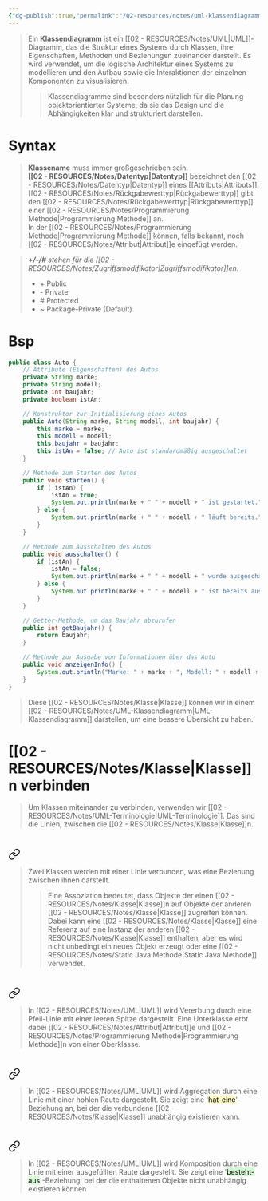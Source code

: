 ```yaml
---
{"dg-publish":true,"permalink":"/02-resources/notes/uml-klassendiagramm/","tags":["UML/Klassendiagramm","GFN/prüfungsrelevant/AP1/vorbereitung"],"noteIcon":"","updated":"2025-07-12T13:31:41.000+02:00"}
---
```


>Ein **Klassendiagramm** ist ein [[02 - RESOURCES/Notes/UML\|UML]]-Diagramm, das die Struktur eines Systems durch Klassen, ihre Eigenschaften, Methoden und Beziehungen zueinander darstellt. 
>Es wird verwendet, um die logische Architektur eines Systems zu modellieren und den Aufbau sowie die Interaktionen der einzelnen Komponenten zu visualisieren.
>>Klassendiagramme sind besonders nützlich für die Planung objektorientierter Systeme, da sie das Design und die Abhängigkeiten klar und strukturiert darstellen.

# Syntax
<style> .container {font-family: sans-serif; text-align: center;} .button-wrapper button {z-index: 1;height: 40px; width: 100px; margin: 10px;padding: 5px;} .excalidraw .App-menu_top .buttonList { display: flex;} .excalidraw-wrapper { height: 800px; margin: 50px; position: relative;} :root[dir="ltr"] .excalidraw .layer-ui__wrapper .zen-mode-transition.App-menu_bottom--transition-left {transform: none;} </style><script src="https://cdn.jsdelivr.net/npm/react@17/umd/react.production.min.js"></script><script src="https://cdn.jsdelivr.net/npm/react-dom@17/umd/react-dom.production.min.js"></script><script type="text/javascript" src="https://cdn.jsdelivr.net/npm/@excalidraw/excalidraw@0/dist/excalidraw.production.min.js"></script><div id="UML-Klassendiagramm_2024-11-06_1035.58.excalidraw.md1"></div><script>(function(){const InitialData={"type":"excalidraw","version":2,"source":"https://github.com/zsviczian/obsidian-excalidraw-plugin/releases/tag/2.6.4","elements":[{"type":"rectangle","version":301,"versionNonce":1083222905,"index":"a0","isDeleted":false,"id":"B4AzMn_7u0_Nria3H9u0P","fillStyle":"hachure","strokeWidth":1,"strokeStyle":"solid","roughness":1,"opacity":100,"angle":0,"x":-135.668368239142,"y":-74.70797729492188,"strokeColor":"#000000","backgroundColor":"transparent","width":270.12152099609375,"height":149.41595458984375,"seed":1512696857,"groupIds":["eIoEmz1h2v56MEyvySUer"],"frameId":null,"roundness":{"type":1},"boundElements":[],"updated":1730886342252,"link":null,"locked":false},{"type":"line","version":239,"versionNonce":1320985751,"index":"a1","isDeleted":false,"id":"Vi3sB8ZiOHUQKRjXLYu5d","fillStyle":"hachure","strokeWidth":1,"strokeStyle":"solid","roughness":1,"opacity":100,"angle":0,"x":-133.24301423523576,"y":-36.1513671875,"strokeColor":"#000000","backgroundColor":"transparent","width":269.38385009765625,"height":1.72381591796875,"seed":1713832185,"groupIds":["eIoEmz1h2v56MEyvySUer"],"frameId":null,"roundness":{"type":2},"boundElements":[],"updated":1730886342253,"link":null,"locked":false,"startBinding":null,"endBinding":null,"lastCommittedPoint":null,"startArrowhead":null,"endArrowhead":null,"points":[[0,0],[269.38385009765625,-1.72381591796875]]},{"id":"83Lvx1Wt","type":"text","x":-47.375,"y":-70.6875,"width":107.0399169921875,"height":25,"angle":0,"strokeColor":"#1e1e1e","backgroundColor":"transparent","fillStyle":"solid","strokeWidth":2,"strokeStyle":"solid","roughness":1,"opacity":100,"groupIds":[],"frameId":null,"index":"a2","roundness":null,"seed":1438960983,"version":46,"versionNonce":1826536727,"isDeleted":false,"boundElements":null,"updated":1730885813792,"link":null,"locked":false,"text":"Klassename","rawText":"Klassename","fontSize":20,"fontFamily":5,"textAlign":"left","verticalAlign":"top","containerId":null,"originalText":"Klassename","autoResize":true,"lineHeight":1.25},{"id":"4Q981pWa","type":"text","x":-135.9268715798855,"y":-8.34375,"width":304.28113281250006,"height":31.999999999999993,"angle":0,"strokeColor":"#1e1e1e","backgroundColor":"transparent","fillStyle":"solid","strokeWidth":2,"strokeStyle":"solid","roughness":1,"opacity":100,"groupIds":[],"frameId":null,"index":"a3","roundness":null,"seed":1805890199,"version":163,"versionNonce":1070205271,"isDeleted":false,"boundElements":null,"updated":1730885878211,"link":null,"locked":false,"text":"--------------------------","rawText":"--------------------------","fontSize":25.599999999999994,"fontFamily":5,"textAlign":"left","verticalAlign":"top","containerId":null,"originalText":"--------------------------","autoResize":false,"lineHeight":1.25},{"id":"1bgWJaFu","type":"text","x":-122.08631387940446,"y":-24.925624236058024,"width":129.2656707763672,"height":11.023159723171876,"angle":0,"strokeColor":"#1e1e1e","backgroundColor":"transparent","fillStyle":"solid","strokeWidth":2,"strokeStyle":"solid","roughness":1,"opacity":100,"groupIds":[],"frameId":null,"index":"a4","roundness":null,"seed":376814585,"version":477,"versionNonce":103749113,"isDeleted":false,"boundElements":null,"updated":1730886577521,"link":"[[02 - RESOURCES/Notes/Zugriffsmodifikator\|Zugriffsmodifikator]]","locked":false,"text":"+/-/# attributname: datentyp","rawText":"+/-/# attributname: datentyp","fontSize":8.8185277785375,"fontFamily":5,"textAlign":"left","verticalAlign":"top","containerId":null,"originalText":"+/-/# attributname: datentyp","autoResize":true,"lineHeight":1.25},{"id":"IcP24QRe","type":"text","x":-125.86223616855486,"y":17.51080228731226,"width":149.26962280273438,"height":11.023159723171876,"angle":0,"strokeColor":"#1e1e1e","backgroundColor":"transparent","fillStyle":"solid","strokeWidth":2,"strokeStyle":"solid","roughness":1,"opacity":100,"groupIds":[],"frameId":null,"index":"a6","roundness":null,"seed":363849271,"version":593,"versionNonce":1287725847,"isDeleted":false,"boundElements":[],"updated":1730886581670,"link":"[[02 - RESOURCES/Notes/Zugriffsmodifikator\|Zugriffsmodifikator]]","locked":false,"text":"+/-/# methodename(): rückgabetyp","rawText":"+/-/# methodename(): rückgabetyp","fontSize":8.8185277785375,"fontFamily":5,"textAlign":"left","verticalAlign":"top","containerId":null,"originalText":"+/-/# methodename(): rückgabetyp","autoResize":true,"lineHeight":1.25}],"appState":{"theme":"dark","viewBackgroundColor":"#ffffff","currentItemStrokeColor":"#1e1e1e","currentItemBackgroundColor":"transparent","currentItemFillStyle":"solid","currentItemStrokeWidth":2,"currentItemStrokeStyle":"solid","currentItemRoughness":1,"currentItemOpacity":100,"currentItemFontFamily":5,"currentItemFontSize":20,"currentItemTextAlign":"left","currentItemStartArrowhead":null,"currentItemEndArrowhead":"arrow","currentItemArrowType":"round","scrollX":222.305079325485,"scrollY":170.9398566994928,"zoom":{"value":1.998456},"currentItemRoundness":"round","gridSize":20,"gridStep":5,"gridModeEnabled":false,"gridColor":{"Bold":"rgba(217, 217, 217, 0.5)","Regular":"rgba(230, 230, 230, 0.5)"},"currentStrokeOptions":null,"frameRendering":{"enabled":true,"clip":true,"name":true,"outline":true},"objectsSnapModeEnabled":false,"activeTool":{"type":"selection","customType":null,"locked":false,"lastActiveTool":null}},"files":{}};InitialData.scrollToContent=true;App=()=>{const e=React.useRef(null),t=React.useRef(null),[n,i]=React.useState({width:void 0,height:void 0});return React.useEffect(()=>{i({width:t.current.getBoundingClientRect().width,height:t.current.getBoundingClientRect().height});const e=()=>{i({width:t.current.getBoundingClientRect().width,height:t.current.getBoundingClientRect().height})};return window.addEventListener("resize",e),()=>window.removeEventListener("resize",e)},[t]),React.createElement(React.Fragment,null,React.createElement("div",{className:"excalidraw-wrapper",ref:t},React.createElement(ExcalidrawLib.Excalidraw,{ref:e,width:n.width,height:n.height,initialData:InitialData,viewModeEnabled:!0,zenModeEnabled:!0,gridModeEnabled:!1})))},excalidrawWrapper=document.getElementById("UML-Klassendiagramm_2024-11-06_1035.58.excalidraw.md1");ReactDOM.render(React.createElement(App),excalidrawWrapper);})();</script>
>**Klassename** muss immer großgeschrieben sein.  
>**[[02 - RESOURCES/Notes/Datentyp\|Datentyp]]** bezeichnet den [[02 - RESOURCES/Notes/Datentyp\|Datentyp]] eines [[Attributs\|Attributs]].  
>[[02 - RESOURCES/Notes/Rückgabewerttyp\|Rückgabewerttyp]] gibt den [[02 - RESOURCES/Notes/Rückgabewerttyp\|Rückgabewerttyp]] einer [[02 - RESOURCES/Notes/Programmierung Methode\|Programmierung Methode]] an.  
>In der [[02 - RESOURCES/Notes/Programmierung Methode\|Programmierung Methode]] können, falls bekannt, noch [[02 - RESOURCES/Notes/Attribut\|Attribut]]e eingefügt werden.

>_**+/-/#** stehen für die [[02 - RESOURCES/Notes/Zugriffsmodifikator\|Zugriffsmodifikator]]en:_  
>- \+ Public  
>- \- Private  
>- \# Protected
>- ~ Package-Private (Default)


# Bsp
```java
public class Auto {
    // Attribute (Eigenschaften) des Autos
    private String marke;
    private String modell;
    private int baujahr;
    private boolean istAn;

    // Konstruktor zur Initialisierung eines Autos
    public Auto(String marke, String modell, int baujahr) {
        this.marke = marke;
        this.modell = modell;
        this.baujahr = baujahr;
        this.istAn = false; // Auto ist standardmäßig ausgeschaltet
    }

    // Methode zum Starten des Autos
    public void starten() {
        if (!istAn) {
            istAn = true;
            System.out.println(marke + " " + modell + " ist gestartet.");
        } else {
            System.out.println(marke + " " + modell + " läuft bereits.");
        }
    }

    // Methode zum Ausschalten des Autos
    public void ausschalten() {
        if (istAn) {
            istAn = false;
            System.out.println(marke + " " + modell + " wurde ausgeschaltet.");
        } else {
            System.out.println(marke + " " + modell + " ist bereits aus.");
        }
    }

    // Getter-Methode, um das Baujahr abzurufen
    public int getBaujahr() {
        return baujahr;
    }

    // Methode zur Ausgabe von Informationen über das Auto
    public void anzeigenInfo() {
        System.out.println("Marke: " + marke + ", Modell: " + modell + ", Baujahr: " + baujahr);
    }
}
```
>Diese [[02 - RESOURCES/Notes/Klasse\|Klasse]] können wir in einem [[02 - RESOURCES/Notes/UML-Klassendiagramm\|UML-Klassendiagramm]] darstellen, um eine bessere Übersicht zu haben.

<div id="UML-Klassendiagramm_2024-11-06_1116.16.excalidraw.md2"></div><script>(function(){const InitialData={"type":"excalidraw","version":2,"source":"https://github.com/zsviczian/obsidian-excalidraw-plugin/releases/tag/2.6.4","elements":[{"type":"rectangle","version":311,"versionNonce":1505280921,"index":"a0","isDeleted":false,"id":"SByzgqtcjvrxWWkV9l0os","fillStyle":"hachure","strokeWidth":1,"strokeStyle":"solid","roughness":1,"opacity":100,"angle":0,"x":-319.1349410625916,"y":-554.7079772949219,"strokeColor":"#000000","backgroundColor":"transparent","width":683.1146378679346,"height":377.8603990342882,"seed":1129927897,"groupIds":["2yB4WqG__Wv9YEoErJ2y3"],"frameId":null,"roundness":{"type":1},"boundElements":[],"updated":1730888220606,"link":null,"locked":false},{"type":"line","version":249,"versionNonce":1306107511,"index":"a1","isDeleted":false,"id":"ySTu6SRb6-58fWUL7OnxQ","fillStyle":"hachure","strokeWidth":1,"strokeStyle":"solid","roughness":1,"opacity":100,"angle":0,"x":-313.0014245031913,"y":-457.2015488777373,"strokeColor":"#000000","backgroundColor":"transparent","width":681.2491301261091,"height":4.35938566542883,"seed":1860915641,"groupIds":["2yB4WqG__Wv9YEoErJ2y3"],"frameId":null,"roundness":{"type":2},"boundElements":[],"updated":1730888220606,"link":null,"locked":false,"startBinding":null,"endBinding":null,"lastCommittedPoint":null,"startArrowhead":null,"endArrowhead":null,"points":[[0,0],[681.2491301261091,-4.35938566542883]]},{"id":"OpCODTjx","type":"text","x":-54.375,"y":-534.0208333333333,"width":110.6901485866972,"height":58.20900046008937,"angle":0,"strokeColor":"#1e1e1e","backgroundColor":"transparent","fillStyle":"solid","strokeWidth":2,"strokeStyle":"solid","roughness":1,"opacity":100,"groupIds":[],"frameId":null,"index":"a2","roundness":null,"seed":702355607,"version":106,"versionNonce":880135801,"isDeleted":false,"boundElements":null,"updated":1730888555375,"link":null,"locked":false,"text":"Auto","rawText":"Auto","fontSize":46.56720036807148,"fontFamily":5,"textAlign":"left","verticalAlign":"top","containerId":null,"originalText":"Auto","autoResize":true,"lineHeight":1.25},{"id":"9vVh44P7","type":"text","x":-316.375,"y":-387.4652777777778,"width":674.4220818413628,"height":52.32948290531304,"angle":0,"strokeColor":"#1e1e1e","backgroundColor":"transparent","fillStyle":"solid","strokeWidth":2,"strokeStyle":"solid","roughness":1,"opacity":100,"groupIds":[],"frameId":null,"index":"a3","roundness":null,"seed":492396217,"version":156,"versionNonce":155752665,"isDeleted":false,"boundElements":null,"updated":1730888540050,"link":null,"locked":false,"text":"________________________","rawText":"________________________","fontSize":41.86358632425043,"fontFamily":5,"textAlign":"left","verticalAlign":"top","containerId":null,"originalText":"________________________","autoResize":true,"lineHeight":1.25},{"id":"aIlR3EFg","type":"text","x":-304.1527777777778,"y":-456.35416666666674,"width":152.7198486328125,"height":100,"angle":0,"strokeColor":"#1e1e1e","backgroundColor":"transparent","fillStyle":"solid","strokeWidth":2,"strokeStyle":"solid","roughness":1,"opacity":100,"groupIds":[],"frameId":null,"index":"a4","roundness":null,"seed":1992497209,"version":141,"versionNonce":495413623,"isDeleted":false,"boundElements":null,"updated":1730888536049,"link":null,"locked":false,"text":"- marke: String\n- modell: String\n- baujahr: int\n- istAn: boolean","rawText":"- marke: String\n- modell: String\n- baujahr: int\n- istAn: boolean","fontSize":20,"fontFamily":5,"textAlign":"left","verticalAlign":"top","containerId":null,"originalText":"- marke: String\n- modell: String\n- baujahr: int\n- istAn: boolean","autoResize":true,"lineHeight":1.25},{"id":"cSJ9Wxjo","type":"text","x":-306.37499999999994,"y":-337.4652777777778,"width":560.95947265625,"height":125,"angle":0,"strokeColor":"#1e1e1e","backgroundColor":"transparent","fillStyle":"solid","strokeWidth":2,"strokeStyle":"solid","roughness":1,"opacity":100,"groupIds":[],"frameId":null,"index":"a5","roundness":null,"seed":1397489465,"version":219,"versionNonce":549866903,"isDeleted":false,"boundElements":null,"updated":1730888543286,"link":null,"locked":false,"text":"+ Auto(marke: String, modell: String, baujahr: String): void\n+ starten(): void\n+ ausschalten(): void\n+ getBaujahr(): int\n+ anzeigeInfo(): void","rawText":"+ Auto(marke: String, modell: String, baujahr: String): void\n+ starten(): void\n+ ausschalten(): void\n+ getBaujahr(): int\n+ anzeigeInfo(): void","fontSize":20,"fontFamily":5,"textAlign":"left","verticalAlign":"top","containerId":null,"originalText":"+ Auto(marke: String, modell: String, baujahr: String): void\n+ starten(): void\n+ ausschalten(): void\n+ getBaujahr(): int\n+ anzeigeInfo(): void","autoResize":true,"lineHeight":1.25}],"appState":{"theme":"dark","viewBackgroundColor":"#ffffff","currentItemStrokeColor":"#1e1e1e","currentItemBackgroundColor":"transparent","currentItemFillStyle":"solid","currentItemStrokeWidth":2,"currentItemStrokeStyle":"solid","currentItemRoughness":1,"currentItemOpacity":100,"currentItemFontFamily":5,"currentItemFontSize":20,"currentItemTextAlign":"left","currentItemStartArrowhead":null,"currentItemEndArrowhead":"arrow","currentItemArrowType":"round","scrollX":438.875,"scrollY":1008.1597222222223,"zoom":{"value":0.9},"currentItemRoundness":"round","gridSize":20,"gridStep":5,"gridModeEnabled":false,"gridColor":{"Bold":"rgba(217, 217, 217, 0.5)","Regular":"rgba(230, 230, 230, 0.5)"},"currentStrokeOptions":null,"frameRendering":{"enabled":true,"clip":true,"name":true,"outline":true},"objectsSnapModeEnabled":false,"activeTool":{"type":"selection","customType":null,"locked":false,"lastActiveTool":null}},"files":{}};InitialData.scrollToContent=true;App=()=>{const e=React.useRef(null),t=React.useRef(null),[n,i]=React.useState({width:void 0,height:void 0});return React.useEffect(()=>{i({width:t.current.getBoundingClientRect().width,height:t.current.getBoundingClientRect().height});const e=()=>{i({width:t.current.getBoundingClientRect().width,height:t.current.getBoundingClientRect().height})};return window.addEventListener("resize",e),()=>window.removeEventListener("resize",e)},[t]),React.createElement(React.Fragment,null,React.createElement("div",{className:"excalidraw-wrapper",ref:t},React.createElement(ExcalidrawLib.Excalidraw,{ref:e,width:n.width,height:n.height,initialData:InitialData,viewModeEnabled:!0,zenModeEnabled:!0,gridModeEnabled:!1})))},excalidrawWrapper=document.getElementById("UML-Klassendiagramm_2024-11-06_1116.16.excalidraw.md2");ReactDOM.render(React.createElement(App),excalidrawWrapper);})();</script>

# [[02 - RESOURCES/Notes/Klasse\|Klasse]]n verbinden
>Um Klassen miteinander zu verbinden, verwenden wir [[02 - RESOURCES/Notes/UML-Terminologie\|UML-Terminologie]].
>Das sind die Linien, zwischen die [[02 - RESOURCES/Notes/Klasse\|Klasse]]n.

# 
<div class="transclusion internal-embed is-loaded"><a class="markdown-embed-link" href="/02-resources/notes/uml-assoziation/" aria-label="Open link"><svg xmlns="http://www.w3.org/2000/svg" width="24" height="24" viewBox="0 0 24 24" fill="none" stroke="currentColor" stroke-width="2" stroke-linecap="round" stroke-linejoin="round" class="svg-icon lucide-link"><path d="M10 13a5 5 0 0 0 7.54.54l3-3a5 5 0 0 0-7.07-7.07l-1.72 1.71"></path><path d="M14 11a5 5 0 0 0-7.54-.54l-3 3a5 5 0 0 0 7.07 7.07l1.71-1.71"></path></svg></a><div class="markdown-embed">




>Zwei Klassen werden mit einer Linie verbunden, was eine Beziehung zwischen ihnen darstellt. 
>>Eine Assoziation bedeutet, dass Objekte der einen [[02 - RESOURCES/Notes/Klasse\|Klasse]]n auf Objekte der anderen [[02 - RESOURCES/Notes/Klasse\|Klasse]] zugreifen können.
>>Dabei kann eine [[02 - RESOURCES/Notes/Klasse\|Klasse]] eine Referenz auf eine Instanz der anderen [[02 - RESOURCES/Notes/Klasse\|Klasse]] enthalten, aber es wird nicht unbedingt ein neues Objekt erzeugt oder eine [[02 - RESOURCES/Notes/Static Java Methode\|Static Java Methode]] verwendet.
<style> .container {font-family: sans-serif; text-align: center;} .button-wrapper button {z-index: 1;height: 40px; width: 100px; margin: 10px;padding: 5px;} .excalidraw .App-menu_top .buttonList { display: flex;} .excalidraw-wrapper { height: 800px; margin: 50px; position: relative;} :root[dir="ltr"] .excalidraw .layer-ui__wrapper .zen-mode-transition.App-menu_bottom--transition-left {transform: none;} </style><script src="https://cdn.jsdelivr.net/npm/react@17/umd/react.production.min.js"></script><script src="https://cdn.jsdelivr.net/npm/react-dom@17/umd/react-dom.production.min.js"></script><script type="text/javascript" src="https://cdn.jsdelivr.net/npm/@excalidraw/excalidraw@0/dist/excalidraw.production.min.js"></script><div id="UML-Assoziation_2024-11-06_1645.25.excalidraw.md1"></div><script>(function(){const InitialData={"type":"excalidraw","version":2,"source":"https://github.com/zsviczian/obsidian-excalidraw-plugin/releases/tag/2.6.4","elements":[{"type":"rectangle","version":249,"versionNonce":2110833143,"index":"a0","isDeleted":false,"id":"XHxPGiWsyzO4wue9Is8H-","fillStyle":"hachure","strokeWidth":1,"strokeStyle":"solid","roughness":1,"opacity":100,"angle":0,"x":-146.96900032963603,"y":-156.70797729492188,"strokeColor":"#000000","backgroundColor":"transparent","width":270.12152099609375,"height":149.41595458984375,"seed":1510528087,"groupIds":["KUPX0snGGDtGXEC8TW7vj"],"frameId":null,"roundness":{"type":1},"boundElements":[{"id":"DqnEzSuE-w8UVPHyHzfWj","type":"arrow"}],"updated":1730907977204,"link":null,"locked":false},{"type":"line","version":186,"versionNonce":229426745,"index":"a1","isDeleted":false,"id":"kI1wLVBwYOHLCzLw0aYiX","fillStyle":"hachure","strokeWidth":1,"strokeStyle":"solid","roughness":1,"opacity":100,"angle":0,"x":-144.54364632572978,"y":-118.1513671875,"strokeColor":"#000000","backgroundColor":"transparent","width":269.38385009765625,"height":1.72381591796875,"seed":2092577143,"groupIds":["KUPX0snGGDtGXEC8TW7vj"],"frameId":null,"roundness":{"type":2},"boundElements":[],"updated":1730907955215,"link":null,"locked":false,"startBinding":null,"endBinding":null,"lastCommittedPoint":null,"startArrowhead":null,"endArrowhead":null,"points":[[0,0],[269.38385009765625,-1.72381591796875]]},{"id":"z481u7fw","type":"text","x":-52,"y":-152.2109375,"width":74.25993347167969,"height":25,"angle":0,"strokeColor":"#1e1e1e","backgroundColor":"transparent","fillStyle":"solid","strokeWidth":2,"strokeStyle":"solid","roughness":1,"opacity":100,"groupIds":[],"frameId":null,"index":"a2","roundness":null,"seed":2011872057,"version":52,"versionNonce":1955174169,"isDeleted":false,"boundElements":null,"updated":1730907955215,"link":null,"locked":false,"text":"KlasseA","rawText":"KlasseA","fontSize":20,"fontFamily":5,"textAlign":"left","verticalAlign":"top","containerId":null,"originalText":"KlasseA","autoResize":true,"lineHeight":1.25},{"type":"rectangle","version":300,"versionNonce":852129753,"index":"a3","isDeleted":false,"id":"zP0u23VMVla7FrYcNcbtw","fillStyle":"hachure","strokeWidth":1,"strokeStyle":"solid","roughness":1,"opacity":100,"angle":0,"x":-153.42882316913452,"y":114.08108520507812,"strokeColor":"#000000","backgroundColor":"transparent","width":270.12152099609375,"height":149.41595458984375,"seed":1643868759,"groupIds":["AMWQappdvq2boYsKr52Ij"],"frameId":null,"roundness":{"type":1},"boundElements":[{"id":"DqnEzSuE-w8UVPHyHzfWj","type":"arrow"}],"updated":1730907999023,"link":null,"locked":false},{"type":"line","version":237,"versionNonce":2125403545,"index":"a4","isDeleted":false,"id":"t7tSi4zNcjkcTiII0hRVo","fillStyle":"hachure","strokeWidth":1,"strokeStyle":"solid","roughness":1,"opacity":100,"angle":0,"x":-151.00346916522827,"y":152.6376953125,"strokeColor":"#000000","backgroundColor":"transparent","width":269.38385009765625,"height":1.72381591796875,"seed":1755910007,"groupIds":["AMWQappdvq2boYsKr52Ij"],"frameId":null,"roundness":{"type":2},"boundElements":[],"updated":1730907999023,"link":null,"locked":false,"startBinding":null,"endBinding":null,"lastCommittedPoint":null,"startArrowhead":null,"endArrowhead":null,"points":[[0,0],[269.38385009765625,-1.72381591796875]]},{"id":"omPK3pLD","type":"text","x":-58.459822839498514,"y":118.578125,"width":75.95993041992188,"height":25,"angle":0,"strokeColor":"#1e1e1e","backgroundColor":"transparent","fillStyle":"solid","strokeWidth":2,"strokeStyle":"solid","roughness":1,"opacity":100,"groupIds":[],"frameId":null,"index":"a5","roundness":null,"seed":1038485655,"version":106,"versionNonce":1665858169,"isDeleted":false,"boundElements":[],"updated":1730907999023,"link":null,"locked":false,"text":"KlasseB","rawText":"KlasseB","fontSize":20,"fontFamily":5,"textAlign":"left","verticalAlign":"top","containerId":null,"originalText":"KlasseB","autoResize":true,"lineHeight":1.25},{"id":"DqnEzSuE-w8UVPHyHzfWj","type":"arrow","x":-16,"y":-2.292022705078125,"width":0,"height":111.37310791015625,"angle":0,"strokeColor":"#1e1e1e","backgroundColor":"transparent","fillStyle":"solid","strokeWidth":2,"strokeStyle":"solid","roughness":1,"opacity":100,"groupIds":[],"frameId":null,"index":"a6","roundness":null,"seed":611229559,"version":123,"versionNonce":977278137,"isDeleted":false,"boundElements":null,"updated":1730907999023,"link":null,"locked":false,"points":[[0,0],[0,111.37310791015625]],"lastCommittedPoint":[7,98],"startBinding":{"elementId":"XHxPGiWsyzO4wue9Is8H-","focus":0.07177282993038166,"gap":9.081085205078125,"fixedPoint":[0.48485215041984747,1.033463628524312]},"endBinding":{"elementId":"zP0u23VMVla7FrYcNcbtw","focus":0.06163788548427139,"gap":13.292022705078125,"fixedPoint":[0.5087666568082219,-0.033463628524311985]},"startArrowhead":null,"endArrowhead":null,"elbowed":true}],"appState":{"theme":"dark","viewBackgroundColor":"#ffffff","currentItemStrokeColor":"#1e1e1e","currentItemBackgroundColor":"transparent","currentItemFillStyle":"solid","currentItemStrokeWidth":2,"currentItemStrokeStyle":"solid","currentItemRoughness":1,"currentItemOpacity":100,"currentItemFontFamily":5,"currentItemFontSize":20,"currentItemTextAlign":"left","currentItemStartArrowhead":null,"currentItemEndArrowhead":null,"currentItemArrowType":"elbow","scrollX":462,"scrollY":453.7890625,"zoom":{"value":1},"currentItemRoundness":"round","gridSize":20,"gridStep":5,"gridModeEnabled":false,"gridColor":{"Bold":"rgba(217, 217, 217, 0.5)","Regular":"rgba(230, 230, 230, 0.5)"},"currentStrokeOptions":null,"frameRendering":{"enabled":true,"clip":true,"name":true,"outline":true},"objectsSnapModeEnabled":false,"activeTool":{"type":"selection","customType":null,"locked":false,"lastActiveTool":null}},"files":{}};InitialData.scrollToContent=true;App=()=>{const e=React.useRef(null),t=React.useRef(null),[n,i]=React.useState({width:void 0,height:void 0});return React.useEffect(()=>{i({width:t.current.getBoundingClientRect().width,height:t.current.getBoundingClientRect().height});const e=()=>{i({width:t.current.getBoundingClientRect().width,height:t.current.getBoundingClientRect().height})};return window.addEventListener("resize",e),()=>window.removeEventListener("resize",e)},[t]),React.createElement(React.Fragment,null,React.createElement("div",{className:"excalidraw-wrapper",ref:t},React.createElement(ExcalidrawLib.Excalidraw,{ref:e,width:n.width,height:n.height,initialData:InitialData,viewModeEnabled:!0,zenModeEnabled:!0,gridModeEnabled:!1})))},excalidrawWrapper=document.getElementById("UML-Assoziation_2024-11-06_1645.25.excalidraw.md1");ReactDOM.render(React.createElement(App),excalidrawWrapper);})();</script>

</div></div>

# 
<div class="transclusion internal-embed is-loaded"><a class="markdown-embed-link" href="/02-resources/notes/uml-vererbung/" aria-label="Open link"><svg xmlns="http://www.w3.org/2000/svg" width="24" height="24" viewBox="0 0 24 24" fill="none" stroke="currentColor" stroke-width="2" stroke-linecap="round" stroke-linejoin="round" class="svg-icon lucide-link"><path d="M10 13a5 5 0 0 0 7.54.54l3-3a5 5 0 0 0-7.07-7.07l-1.72 1.71"></path><path d="M14 11a5 5 0 0 0-7.54-.54l-3 3a5 5 0 0 0 7.07 7.07l1.71-1.71"></path></svg></a><div class="markdown-embed">




>In [[02 - RESOURCES/Notes/UML\|UML]] wird Vererbung durch eine Pfeil-Linie mit einer leeren Spitze dargestellt. 
>Eine Unterklasse erbt dabei [[02 - RESOURCES/Notes/Attribut\|Attribut]]e und [[02 - RESOURCES/Notes/Programmierung Methode\|Programmierung Methode]]n von einer Oberklasse.
<style> .container {font-family: sans-serif; text-align: center;} .button-wrapper button {z-index: 1;height: 40px; width: 100px; margin: 10px;padding: 5px;} .excalidraw .App-menu_top .buttonList { display: flex;} .excalidraw-wrapper { height: 800px; margin: 50px; position: relative;} :root[dir="ltr"] .excalidraw .layer-ui__wrapper .zen-mode-transition.App-menu_bottom--transition-left {transform: none;} </style><script src="https://cdn.jsdelivr.net/npm/react@17/umd/react.production.min.js"></script><script src="https://cdn.jsdelivr.net/npm/react-dom@17/umd/react-dom.production.min.js"></script><script type="text/javascript" src="https://cdn.jsdelivr.net/npm/@excalidraw/excalidraw@0/dist/excalidraw.production.min.js"></script><div id="Vererbung_2024-11-06_1725.09.excalidraw.md1"></div><script>(function(){const InitialData={"type":"excalidraw","version":2,"source":"https://github.com/zsviczian/obsidian-excalidraw-plugin/releases/tag/2.6.4","elements":[{"type":"rectangle","version":251,"versionNonce":414773593,"index":"a0","isDeleted":false,"id":"-kfBYLkbPEY3bBspded3s","fillStyle":"hachure","strokeWidth":1,"strokeStyle":"solid","roughness":1,"opacity":100,"angle":0,"x":-357.1989117493854,"y":-178.31344604492188,"strokeColor":"#000000","backgroundColor":"transparent","width":270.12152099609375,"height":149.41595458984375,"seed":625555351,"groupIds":["kIXcMAO8y8zKWqiyaUBs7"],"frameId":null,"roundness":{"type":1},"boundElements":[{"id":"NdQIFqov0tVAH6YIcVrQe","type":"arrow"}],"updated":1730910321516,"link":null,"locked":false},{"type":"line","version":188,"versionNonce":522411577,"index":"a1","isDeleted":false,"id":"Cq6R-wmB-ZHeHg0tEVjLe","fillStyle":"hachure","strokeWidth":1,"strokeStyle":"solid","roughness":1,"opacity":100,"angle":0,"x":-354.77355774547914,"y":-139.7568359375,"strokeColor":"#000000","backgroundColor":"transparent","width":269.38385009765625,"height":1.72381591796875,"seed":546057399,"groupIds":["kIXcMAO8y8zKWqiyaUBs7"],"frameId":null,"roundness":{"type":2},"boundElements":[],"updated":1730910321516,"link":null,"locked":false,"startBinding":null,"endBinding":null,"lastCommittedPoint":null,"startArrowhead":null,"endArrowhead":null,"points":[[0,0],[269.38385009765625,-1.72381591796875]]},{"id":"2HTYEMO9","type":"text","x":-262.2299114197493,"y":-173.81640625,"width":87.55992126464844,"height":25,"angle":0,"strokeColor":"#1e1e1e","backgroundColor":"transparent","fillStyle":"solid","strokeWidth":2,"strokeStyle":"solid","roughness":1,"opacity":100,"groupIds":[],"frameId":null,"index":"a2","roundness":null,"seed":1576238551,"version":63,"versionNonce":233004279,"isDeleted":false,"boundElements":[],"updated":1730911490978,"link":null,"locked":false,"text":"Fahrzeug","rawText":"Fahrzeug","fontSize":20,"fontFamily":5,"textAlign":"left","verticalAlign":"top","containerId":null,"originalText":"Fahrzeug","autoResize":true,"lineHeight":1.25},{"type":"rectangle","version":302,"versionNonce":1946805241,"index":"a3","isDeleted":false,"id":"rGZlb2l1QnoAln_BiLE3h","fillStyle":"hachure","strokeWidth":1,"strokeStyle":"solid","roughness":1,"opacity":100,"angle":0,"x":-363.6587345888838,"y":92.47561645507812,"strokeColor":"#000000","backgroundColor":"transparent","width":270.12152099609375,"height":149.41595458984375,"seed":1351854839,"groupIds":["DqBZvsMN_OGoR6j0iuq73"],"frameId":null,"roundness":{"type":1},"boundElements":[{"id":"NdQIFqov0tVAH6YIcVrQe","type":"arrow"}],"updated":1730910321516,"link":null,"locked":false},{"type":"line","version":239,"versionNonce":1425865945,"index":"a4","isDeleted":false,"id":"wNysKS2ZVkFc0zQo6vcAJ","fillStyle":"hachure","strokeWidth":1,"strokeStyle":"solid","roughness":1,"opacity":100,"angle":0,"x":-361.23338058497757,"y":131.0322265625,"strokeColor":"#000000","backgroundColor":"transparent","width":269.38385009765625,"height":1.72381591796875,"seed":351351831,"groupIds":["DqBZvsMN_OGoR6j0iuq73"],"frameId":null,"roundness":{"type":2},"boundElements":[],"updated":1730910321516,"link":null,"locked":false,"startBinding":null,"endBinding":null,"lastCommittedPoint":null,"startArrowhead":null,"endArrowhead":null,"points":[[0,0],[269.38385009765625,-1.72381591796875]]},{"id":"pEYnGwcF","type":"text","x":-251.68973425924787,"y":96.97265625,"width":47.53996276855469,"height":25,"angle":0,"strokeColor":"#1e1e1e","backgroundColor":"transparent","fillStyle":"solid","strokeWidth":2,"strokeStyle":"solid","roughness":1,"opacity":100,"groupIds":[],"frameId":null,"index":"a5","roundness":null,"seed":1124112695,"version":122,"versionNonce":1407195159,"isDeleted":false,"boundElements":[],"updated":1730911497650,"link":null,"locked":false,"text":"Auto","rawText":"Auto","fontSize":20,"fontFamily":5,"textAlign":"left","verticalAlign":"top","containerId":null,"originalText":"Auto","autoResize":true,"lineHeight":1.25},{"id":"NdQIFqov0tVAH6YIcVrQe","type":"arrow","x":-226.2299114197493,"y":-23.897491455078125,"width":0,"height":111.37310791015625,"angle":0,"strokeColor":"#1e1e1e","backgroundColor":"transparent","fillStyle":"solid","strokeWidth":2,"strokeStyle":"solid","roughness":1,"opacity":100,"groupIds":[],"frameId":null,"index":"a6","roundness":null,"seed":2513495,"version":128,"versionNonce":1133802841,"isDeleted":false,"boundElements":[],"updated":1730911573925,"link":null,"locked":false,"points":[[0,0],[0,111.37310791015625]],"lastCommittedPoint":null,"startBinding":{"elementId":"-kfBYLkbPEY3bBspded3s","focus":0.07177282993038166,"gap":9.081085205078125,"fixedPoint":[0.48485215041984747,1.033463628524312]},"endBinding":{"elementId":"rGZlb2l1QnoAln_BiLE3h","focus":0.06163788548427139,"gap":13.292022705078125,"fixedPoint":[0.5087666568082219,-0.033463628524311985]},"startArrowhead":"arrow","endArrowhead":null,"elbowed":true}],"appState":{"theme":"dark","viewBackgroundColor":"#ffffff","currentItemStrokeColor":"#1e1e1e","currentItemBackgroundColor":"transparent","currentItemFillStyle":"solid","currentItemStrokeWidth":2,"currentItemStrokeStyle":"solid","currentItemRoughness":1,"currentItemOpacity":100,"currentItemFontFamily":5,"currentItemFontSize":20,"currentItemTextAlign":"left","currentItemStartArrowhead":"arrow","currentItemEndArrowhead":null,"currentItemArrowType":"round","scrollX":412.99331663601004,"scrollY":245.61917100618115,"zoom":{"value":1.64897},"currentItemRoundness":"round","gridSize":20,"gridStep":5,"gridModeEnabled":false,"gridColor":{"Bold":"rgba(217, 217, 217, 0.5)","Regular":"rgba(230, 230, 230, 0.5)"},"currentStrokeOptions":null,"frameRendering":{"enabled":true,"clip":true,"name":true,"outline":true},"objectsSnapModeEnabled":false,"activeTool":{"type":"selection","customType":null,"locked":false,"lastActiveTool":null}},"files":{}};InitialData.scrollToContent=true;App=()=>{const e=React.useRef(null),t=React.useRef(null),[n,i]=React.useState({width:void 0,height:void 0});return React.useEffect(()=>{i({width:t.current.getBoundingClientRect().width,height:t.current.getBoundingClientRect().height});const e=()=>{i({width:t.current.getBoundingClientRect().width,height:t.current.getBoundingClientRect().height})};return window.addEventListener("resize",e),()=>window.removeEventListener("resize",e)},[t]),React.createElement(React.Fragment,null,React.createElement("div",{className:"excalidraw-wrapper",ref:t},React.createElement(ExcalidrawLib.Excalidraw,{ref:e,width:n.width,height:n.height,initialData:InitialData,viewModeEnabled:!0,zenModeEnabled:!0,gridModeEnabled:!1})))},excalidrawWrapper=document.getElementById("Vererbung_2024-11-06_1725.09.excalidraw.md1");ReactDOM.render(React.createElement(App),excalidrawWrapper);})();</script>
<div id="Vererbung_2024-11-06_1745.07.excalidraw.md2"></div><script>(function(){const InitialData={"type":"excalidraw","version":2,"source":"https://github.com/zsviczian/obsidian-excalidraw-plugin/releases/tag/2.6.4","elements":[{"type":"rectangle","version":253,"versionNonce":144513527,"index":"a0","isDeleted":false,"id":"g1iAtEpC07_L9j2z3rCVd","fillStyle":"hachure","strokeWidth":1,"strokeStyle":"solid","roughness":1,"opacity":100,"angle":0,"x":-194.1547403326258,"y":-258.3134460449219,"strokeColor":"#000000","backgroundColor":"transparent","width":270.12152099609375,"height":149.41595458984375,"seed":595742745,"groupIds":["RBf9HMtBVjDVeQiTK6MgE"],"frameId":null,"roundness":{"type":1},"boundElements":[{"id":"i5Jm2bkHsaeL8zY6jwc7A","type":"arrow"}],"updated":1730911509552,"link":null,"locked":false},{"type":"line","version":190,"versionNonce":133481239,"index":"a1","isDeleted":false,"id":"nXu2uM3IbzxOPHLCGVsAv","fillStyle":"hachure","strokeWidth":1,"strokeStyle":"solid","roughness":1,"opacity":100,"angle":0,"x":-191.72938632871956,"y":-219.7568359375,"strokeColor":"#000000","backgroundColor":"transparent","width":269.38385009765625,"height":1.72381591796875,"seed":785573113,"groupIds":["RBf9HMtBVjDVeQiTK6MgE"],"frameId":null,"roundness":{"type":2},"boundElements":[],"updated":1730911509552,"link":null,"locked":false,"startBinding":null,"endBinding":null,"lastCommittedPoint":null,"startArrowhead":null,"endArrowhead":null,"points":[[0,0],[269.38385009765625,-1.72381591796875]]},{"id":"pI00Revf","type":"text","x":-99.1857400029898,"y":-253.81640625,"width":87.55992126464844,"height":25,"angle":0,"strokeColor":"#1e1e1e","backgroundColor":"transparent","fillStyle":"solid","strokeWidth":2,"strokeStyle":"solid","roughness":1,"opacity":100,"groupIds":[],"frameId":null,"index":"a2","roundness":null,"seed":821943769,"version":65,"versionNonce":1287276599,"isDeleted":false,"boundElements":[],"updated":1730911509552,"link":null,"locked":false,"text":"Fahrzeug","rawText":"Fahrzeug","fontSize":20,"fontFamily":5,"textAlign":"left","verticalAlign":"top","containerId":null,"originalText":"Fahrzeug","autoResize":true,"lineHeight":1.25},{"type":"rectangle","version":305,"versionNonce":141955001,"index":"a3","isDeleted":false,"id":"7SrSrGrt900bz_xg7lxcG","fillStyle":"hachure","strokeWidth":1,"strokeStyle":"solid","roughness":1,"opacity":100,"angle":0,"x":-200.61456317212424,"y":12.475616455078125,"strokeColor":"#000000","backgroundColor":"transparent","width":270.12152099609375,"height":149.41595458984375,"seed":689355449,"groupIds":["bjda6SkGpefgx-BiChIfV"],"frameId":null,"roundness":{"type":1},"boundElements":[{"id":"i5Jm2bkHsaeL8zY6jwc7A","type":"arrow"},{"id":"hGqIWe75_w03WERs8D5kf","type":"arrow"}],"updated":1730911555521,"link":null,"locked":false},{"type":"line","version":241,"versionNonce":764470903,"index":"a4","isDeleted":false,"id":"RTZyvkq1LGkYf8LZ3JxEl","fillStyle":"hachure","strokeWidth":1,"strokeStyle":"solid","roughness":1,"opacity":100,"angle":0,"x":-198.18920916821799,"y":51.0322265625,"strokeColor":"#000000","backgroundColor":"transparent","width":269.38385009765625,"height":1.72381591796875,"seed":1740700569,"groupIds":["bjda6SkGpefgx-BiChIfV"],"frameId":null,"roundness":{"type":2},"boundElements":[],"updated":1730911509552,"link":null,"locked":false,"startBinding":null,"endBinding":null,"lastCommittedPoint":null,"startArrowhead":null,"endArrowhead":null,"points":[[0,0],[269.38385009765625,-1.72381591796875]]},{"id":"U2ZH6dOJ","type":"text","x":-88.64556284248835,"y":16.97265625,"width":47.53996276855469,"height":25,"angle":0,"strokeColor":"#1e1e1e","backgroundColor":"transparent","fillStyle":"solid","strokeWidth":2,"strokeStyle":"solid","roughness":1,"opacity":100,"groupIds":[],"frameId":null,"index":"a5","roundness":null,"seed":1563435129,"version":124,"versionNonce":1706753943,"isDeleted":false,"boundElements":[],"updated":1730911509552,"link":null,"locked":false,"text":"Auto","rawText":"Auto","fontSize":20,"fontFamily":5,"textAlign":"left","verticalAlign":"top","containerId":null,"originalText":"Auto","autoResize":true,"lineHeight":1.25},{"id":"i5Jm2bkHsaeL8zY6jwc7A","type":"arrow","x":-63.18574000298986,"y":-103.89749145507812,"width":5.684341886080802e-14,"height":111.37310791015625,"angle":0,"strokeColor":"#1e1e1e","backgroundColor":"transparent","fillStyle":"solid","strokeWidth":2,"strokeStyle":"solid","roughness":1,"opacity":100,"groupIds":[],"frameId":null,"index":"a6","roundness":null,"seed":656910681,"version":130,"versionNonce":343543287,"isDeleted":false,"boundElements":[],"updated":1730911564045,"link":null,"locked":false,"points":[[0,0],[0,55.686553955078125],[5.684341886080802e-14,55.686553955078125],[5.684341886080802e-14,111.37310791015625]],"lastCommittedPoint":null,"startBinding":{"elementId":"g1iAtEpC07_L9j2z3rCVd","focus":0.07177282993038166,"gap":9.081085205078125,"fixedPoint":[0.48485215041984747,1.033463628524312]},"endBinding":{"elementId":"7SrSrGrt900bz_xg7lxcG","focus":0.06163788548427139,"gap":13.292022705078125,"fixedPoint":[0.5087666568082219,-0.033463628524311985]},"startArrowhead":"arrow","endArrowhead":null,"elbowed":true},{"type":"rectangle","version":328,"versionNonce":1335065081,"index":"a7","isDeleted":false,"id":"LE9kjzliIXE-bdK-HjZ8h","fillStyle":"hachure","strokeWidth":1,"strokeStyle":"solid","roughness":1,"opacity":100,"angle":0,"x":-199.49228354189546,"y":239.08108520507812,"strokeColor":"#000000","backgroundColor":"transparent","width":270.12152099609375,"height":149.41595458984375,"seed":164172441,"groupIds":["8X1Y0oc1ZglSuwrOY5VLl"],"frameId":null,"roundness":{"type":1},"boundElements":[{"id":"hGqIWe75_w03WERs8D5kf","type":"arrow"}],"updated":1730911555521,"link":null,"locked":false},{"type":"line","version":264,"versionNonce":1719066681,"index":"a8","isDeleted":false,"id":"QwBVQOdPJWq5x2hdowep8","fillStyle":"hachure","strokeWidth":1,"strokeStyle":"solid","roughness":1,"opacity":100,"angle":0,"x":-197.0669295379892,"y":277.6376953125,"strokeColor":"#000000","backgroundColor":"transparent","width":269.38385009765625,"height":1.72381591796875,"seed":1411209081,"groupIds":["8X1Y0oc1ZglSuwrOY5VLl"],"frameId":null,"roundness":{"type":2},"boundElements":[],"updated":1730911514074,"link":null,"locked":false,"startBinding":null,"endBinding":null,"lastCommittedPoint":null,"startArrowhead":null,"endArrowhead":null,"points":[[0,0],[269.38385009765625,-1.72381591796875]]},{"id":"Dl9frAA3","type":"text","x":-121.9921875,"y":248.7890625,"width":117.8798828125,"height":25,"angle":0,"strokeColor":"#1e1e1e","backgroundColor":"transparent","fillStyle":"solid","strokeWidth":2,"strokeStyle":"solid","roughness":1,"opacity":100,"groupIds":[],"frameId":null,"index":"a9","roundness":null,"seed":801067543,"version":69,"versionNonce":1731897847,"isDeleted":false,"boundElements":null,"updated":1730911530784,"link":null,"locked":false,"text":"Elektroauto","rawText":"Elektroauto","fontSize":20,"fontFamily":5,"textAlign":"left","verticalAlign":"top","containerId":null,"originalText":"Elektroauto","autoResize":true,"lineHeight":1.25},{"id":"hGqIWe75_w03WERs8D5kf","type":"arrow","x":-59.48429240587683,"y":227.72412985899626,"width":1.5003739682115906,"height":61.51533269667465,"angle":0,"strokeColor":"#1e1e1e","backgroundColor":"transparent","fillStyle":"solid","strokeWidth":2,"strokeStyle":"solid","roughness":1,"opacity":100,"groupIds":[],"frameId":null,"index":"aA","roundness":{"type":2},"seed":2008780921,"version":52,"versionNonce":164766553,"isDeleted":false,"boundElements":null,"updated":1730911582020,"link":null,"locked":false,"points":[[0,0],[-1.5003739682115906,-61.51533269667465]],"lastCommittedPoint":null,"startBinding":{"elementId":"LE9kjzliIXE-bdK-HjZ8h","focus":0.05147739427612909,"gap":11.356955346081861,"fixedPoint":null},"endBinding":{"elementId":"7SrSrGrt900bz_xg7lxcG","focus":-0.019298920413103313,"gap":4.317226117399741,"fixedPoint":null},"startArrowhead":null,"endArrowhead":"arrow","elbowed":false}],"appState":{"theme":"dark","viewBackgroundColor":"#ffffff","currentItemStrokeColor":"#1e1e1e","currentItemBackgroundColor":"transparent","currentItemFillStyle":"solid","currentItemStrokeWidth":2,"currentItemStrokeStyle":"solid","currentItemRoughness":1,"currentItemOpacity":100,"currentItemFontFamily":5,"currentItemFontSize":20,"currentItemTextAlign":"left","currentItemStartArrowhead":"arrow","currentItemEndArrowhead":null,"currentItemArrowType":"round","scrollX":408.3212400150684,"scrollY":275.3348513420681,"zoom":{"value":1.333001},"currentItemRoundness":"round","gridSize":20,"gridStep":5,"gridModeEnabled":false,"gridColor":{"Bold":"rgba(217, 217, 217, 0.5)","Regular":"rgba(230, 230, 230, 0.5)"},"currentStrokeOptions":null,"frameRendering":{"enabled":true,"clip":true,"name":true,"outline":true},"objectsSnapModeEnabled":false,"activeTool":{"type":"selection","customType":null,"locked":false,"lastActiveTool":null}},"files":{}};InitialData.scrollToContent=true;App=()=>{const e=React.useRef(null),t=React.useRef(null),[n,i]=React.useState({width:void 0,height:void 0});return React.useEffect(()=>{i({width:t.current.getBoundingClientRect().width,height:t.current.getBoundingClientRect().height});const e=()=>{i({width:t.current.getBoundingClientRect().width,height:t.current.getBoundingClientRect().height})};return window.addEventListener("resize",e),()=>window.removeEventListener("resize",e)},[t]),React.createElement(React.Fragment,null,React.createElement("div",{className:"excalidraw-wrapper",ref:t},React.createElement(ExcalidrawLib.Excalidraw,{ref:e,width:n.width,height:n.height,initialData:InitialData,viewModeEnabled:!0,zenModeEnabled:!0,gridModeEnabled:!1})))},excalidrawWrapper=document.getElementById("Vererbung_2024-11-06_1745.07.excalidraw.md2");ReactDOM.render(React.createElement(App),excalidrawWrapper);})();</script>

</div></div>

# 
<div class="transclusion internal-embed is-loaded"><a class="markdown-embed-link" href="/02-resources/notes/uml-aggregation/" aria-label="Open link"><svg xmlns="http://www.w3.org/2000/svg" width="24" height="24" viewBox="0 0 24 24" fill="none" stroke="currentColor" stroke-width="2" stroke-linecap="round" stroke-linejoin="round" class="svg-icon lucide-link"><path d="M10 13a5 5 0 0 0 7.54.54l3-3a5 5 0 0 0-7.07-7.07l-1.72 1.71"></path><path d="M14 11a5 5 0 0 0-7.54-.54l-3 3a5 5 0 0 0 7.07 7.07l1.71-1.71"></path></svg></a><div class="markdown-embed">




>In [[02 - RESOURCES/Notes/UML\|UML]] wird Aggregation durch eine Linie mit einer hohlen Raute dargestellt.
>Sie zeigt eine '<mark style="background: #FFF3A3A6;">hat-eine</mark>'-Beziehung an, bei der die verbundene [[02 - RESOURCES/Notes/Klasse\|Klasse]] unabhängig existieren kann.

<style> .container {font-family: sans-serif; text-align: center;} .button-wrapper button {z-index: 1;height: 40px; width: 100px; margin: 10px;padding: 5px;} .excalidraw .App-menu_top .buttonList { display: flex;} .excalidraw-wrapper { height: 800px; margin: 50px; position: relative;} :root[dir="ltr"] .excalidraw .layer-ui__wrapper .zen-mode-transition.App-menu_bottom--transition-left {transform: none;} </style><script src="https://cdn.jsdelivr.net/npm/react@17/umd/react.production.min.js"></script><script src="https://cdn.jsdelivr.net/npm/react-dom@17/umd/react-dom.production.min.js"></script><script type="text/javascript" src="https://cdn.jsdelivr.net/npm/@excalidraw/excalidraw@0/dist/excalidraw.production.min.js"></script><div id="UML-Aggregation_2024-11-06_1756.40.excalidraw.md1"></div><script>(function(){const InitialData={"type":"excalidraw","version":2,"source":"https://github.com/zsviczian/obsidian-excalidraw-plugin/releases/tag/2.6.4","elements":[{"type":"rectangle","version":302,"versionNonce":1340257111,"index":"a0","isDeleted":false,"id":"wozgZ_oAnb_2ndppMEmKJ","fillStyle":"hachure","strokeWidth":1,"strokeStyle":"solid","roughness":1,"opacity":100,"angle":0,"x":-419.43815267314204,"y":-89.70797729492188,"strokeColor":"#000000","backgroundColor":"transparent","width":270.12152099609375,"height":149.41595458984375,"seed":271913337,"groupIds":["mkF80bHAO-6TMCCQox_wB"],"frameId":null,"roundness":{"type":1},"boundElements":[{"id":"kKy2qwNVgsDGJYrHGrgCr","type":"arrow"}],"updated":1730912278035,"link":null,"locked":false},{"type":"line","version":239,"versionNonce":967903639,"index":"a1","isDeleted":false,"id":"iqf-qRbYbzR4mCh4bGpfV","fillStyle":"hachure","strokeWidth":1,"strokeStyle":"solid","roughness":1,"opacity":100,"angle":0,"x":-417.0127986692358,"y":-51.1513671875,"strokeColor":"#000000","backgroundColor":"transparent","width":269.38385009765625,"height":1.72381591796875,"seed":1852209753,"groupIds":["mkF80bHAO-6TMCCQox_wB"],"frameId":null,"roundness":{"type":2},"boundElements":[],"updated":1730912278035,"link":null,"locked":false,"startBinding":null,"endBinding":null,"lastCommittedPoint":null,"startArrowhead":null,"endArrowhead":null,"points":[[0,0],[269.38385009765625,-1.72381591796875]]},{"id":"IM8glql4","type":"text","x":-342,"y":-85.2109375,"width":91.11990356445312,"height":25,"angle":0,"strokeColor":"#1e1e1e","backgroundColor":"transparent","fillStyle":"solid","strokeWidth":2,"strokeStyle":"solid","roughness":1,"opacity":100,"groupIds":[],"frameId":null,"index":"a2","roundness":null,"seed":1932081369,"version":95,"versionNonce":1009368759,"isDeleted":false,"boundElements":null,"updated":1730912278035,"link":null,"locked":false,"text":"Tastatur","rawText":"Tastatur","fontSize":20,"fontFamily":5,"textAlign":"left","verticalAlign":"top","containerId":null,"originalText":"Tastatur","autoResize":true,"lineHeight":1.25},{"type":"rectangle","version":263,"versionNonce":1411274201,"index":"a3","isDeleted":false,"id":"VZrpPZQ-QXLe7NKDySRCb","fillStyle":"hachure","strokeWidth":1,"strokeStyle":"solid","roughness":1,"opacity":100,"angle":0,"x":63.323277960373076,"y":-92.91891479492188,"strokeColor":"#000000","backgroundColor":"transparent","width":270.12152099609375,"height":149.41595458984375,"seed":1568945145,"groupIds":["Skb4Qehed75Xkn8VSTIMf"],"frameId":null,"roundness":{"type":1},"boundElements":[{"id":"kKy2qwNVgsDGJYrHGrgCr","type":"arrow"}],"updated":1730912254796,"link":null,"locked":false},{"type":"line","version":200,"versionNonce":1371991961,"index":"a4","isDeleted":false,"id":"UWGRK6OHjqU8foKTlyVCF","fillStyle":"hachure","strokeWidth":1,"strokeStyle":"solid","roughness":1,"opacity":100,"angle":0,"x":65.74863196427933,"y":-54.3623046875,"strokeColor":"#000000","backgroundColor":"transparent","width":269.38385009765625,"height":1.72381591796875,"seed":984435929,"groupIds":["Skb4Qehed75Xkn8VSTIMf"],"frameId":null,"roundness":{"type":2},"boundElements":[],"updated":1730912232676,"link":null,"locked":false,"startBinding":null,"endBinding":null,"lastCommittedPoint":null,"startArrowhead":null,"endArrowhead":null,"points":[[0,0],[269.38385009765625,-1.72381591796875]]},{"id":"qJyeaYzV","type":"text","x":181,"y":-86.2109375,"width":26.959991455078125,"height":25,"angle":0,"strokeColor":"#1e1e1e","backgroundColor":"transparent","fillStyle":"solid","strokeWidth":2,"strokeStyle":"solid","roughness":1,"opacity":100,"groupIds":[],"frameId":null,"index":"a5","roundness":null,"seed":1889878199,"version":48,"versionNonce":123590327,"isDeleted":false,"boundElements":null,"updated":1730912240515,"link":null,"locked":false,"text":"PC","rawText":"PC","fontSize":20,"fontFamily":5,"textAlign":"left","verticalAlign":"top","containerId":null,"originalText":"PC","autoResize":true,"lineHeight":1.25},{"id":"kKy2qwNVgsDGJYrHGrgCr","type":"arrow","x":-144.31663167704824,"y":-13.2109375,"width":202.63990963742128,"height":0,"angle":0,"strokeColor":"#1e1e1e","backgroundColor":"transparent","fillStyle":"solid","strokeWidth":2,"strokeStyle":"solid","roughness":1,"opacity":100,"groupIds":[],"frameId":null,"index":"a6","roundness":null,"seed":966086007,"version":159,"versionNonce":2046832759,"isDeleted":false,"boundElements":null,"updated":1730912278035,"link":null,"locked":false,"points":[[0,0],[202.63990963742128,0]],"lastCommittedPoint":[178,-1],"startBinding":{"elementId":"wozgZ_oAnb_2ndppMEmKJ","focus":0.0340823171357655,"gap":4.316631677048292,"fixedPoint":[1.0185101874947327,0.5119737045813554]},"endBinding":{"elementId":"VZrpPZQ-QXLe7NKDySRCb","focus":-0.055505954080011764,"gap":9.323277960373048,"fixedPoint":[-0.018510187494732544,0.533463628524312]},"startArrowhead":null,"endArrowhead":"diamond_outline","elbowed":true}],"appState":{"theme":"dark","viewBackgroundColor":"#ffffff","currentItemStrokeColor":"#1e1e1e","currentItemBackgroundColor":"transparent","currentItemFillStyle":"solid","currentItemStrokeWidth":2,"currentItemStrokeStyle":"solid","currentItemRoughness":1,"currentItemOpacity":100,"currentItemFontFamily":5,"currentItemFontSize":20,"currentItemTextAlign":"left","currentItemStartArrowhead":null,"currentItemEndArrowhead":"diamond_outline","currentItemArrowType":"elbow","scrollX":462,"scrollY":453.7890625,"zoom":{"value":1},"currentItemRoundness":"round","gridSize":20,"gridStep":5,"gridModeEnabled":false,"gridColor":{"Bold":"rgba(217, 217, 217, 0.5)","Regular":"rgba(230, 230, 230, 0.5)"},"currentStrokeOptions":null,"frameRendering":{"enabled":true,"clip":true,"name":true,"outline":true},"objectsSnapModeEnabled":false,"activeTool":{"type":"selection","customType":null,"locked":false,"lastActiveTool":null}},"files":{}};InitialData.scrollToContent=true;App=()=>{const e=React.useRef(null),t=React.useRef(null),[n,i]=React.useState({width:void 0,height:void 0});return React.useEffect(()=>{i({width:t.current.getBoundingClientRect().width,height:t.current.getBoundingClientRect().height});const e=()=>{i({width:t.current.getBoundingClientRect().width,height:t.current.getBoundingClientRect().height})};return window.addEventListener("resize",e),()=>window.removeEventListener("resize",e)},[t]),React.createElement(React.Fragment,null,React.createElement("div",{className:"excalidraw-wrapper",ref:t},React.createElement(ExcalidrawLib.Excalidraw,{ref:e,width:n.width,height:n.height,initialData:InitialData,viewModeEnabled:!0,zenModeEnabled:!0,gridModeEnabled:!1})))},excalidrawWrapper=document.getElementById("UML-Aggregation_2024-11-06_1756.40.excalidraw.md1");ReactDOM.render(React.createElement(App),excalidrawWrapper);})();</script>


</div></div>

# 
<div class="transclusion internal-embed is-loaded"><a class="markdown-embed-link" href="/02-resources/notes/uml-komposition/" aria-label="Open link"><svg xmlns="http://www.w3.org/2000/svg" width="24" height="24" viewBox="0 0 24 24" fill="none" stroke="currentColor" stroke-width="2" stroke-linecap="round" stroke-linejoin="round" class="svg-icon lucide-link"><path d="M10 13a5 5 0 0 0 7.54.54l3-3a5 5 0 0 0-7.07-7.07l-1.72 1.71"></path><path d="M14 11a5 5 0 0 0-7.54-.54l-3 3a5 5 0 0 0 7.07 7.07l1.71-1.71"></path></svg></a><div class="markdown-embed">




>In [[02 - RESOURCES/Notes/UML\|UML]] wird Komposition durch eine Linie mit einer ausgefüllten Raute dargestellt. 
>Sie zeigt eine '<mark style="background: #BBFABBA6;">besteht-aus</mark>'-Beziehung, bei der die enthaltenen Objekte nicht unabhängig existieren können

<style> .container {font-family: sans-serif; text-align: center;} .button-wrapper button {z-index: 1;height: 40px; width: 100px; margin: 10px;padding: 5px;} .excalidraw .App-menu_top .buttonList { display: flex;} .excalidraw-wrapper { height: 800px; margin: 50px; position: relative;} :root[dir="ltr"] .excalidraw .layer-ui__wrapper .zen-mode-transition.App-menu_bottom--transition-left {transform: none;} </style><script src="https://cdn.jsdelivr.net/npm/react@17/umd/react.production.min.js"></script><script src="https://cdn.jsdelivr.net/npm/react-dom@17/umd/react-dom.production.min.js"></script><script type="text/javascript" src="https://cdn.jsdelivr.net/npm/@excalidraw/excalidraw@0/dist/excalidraw.production.min.js"></script><div id="UML-Komposition_2024-11-06_1800.58.excalidraw.md1"></div><script>(function(){const InitialData={"type":"excalidraw","version":2,"source":"https://github.com/zsviczian/obsidian-excalidraw-plugin/releases/tag/2.6.7","elements":[{"type":"rectangle","version":296,"versionNonce":997764889,"index":"a0","isDeleted":false,"id":"AoaPub3azlhPvXgHUFApe","fillStyle":"hachure","strokeWidth":1,"strokeStyle":"solid","roughness":1,"opacity":100,"angle":0,"x":-360.18983496520667,"y":-80.70797729492188,"strokeColor":"#000000","backgroundColor":"transparent","width":270.12152099609375,"height":149.41595458984375,"seed":2020191609,"groupIds":["GmSzVmzCQQlHURQg1oPvN"],"frameId":null,"roundness":{"type":1},"boundElements":[{"id":"JfzV17_XIuieHFYUP3S9_","type":"arrow"}],"updated":1730912550171,"link":null,"locked":false},{"type":"line","version":233,"versionNonce":1479048409,"index":"a1","isDeleted":false,"id":"5mGEatFSLcj_Fk65r1Td-","fillStyle":"hachure","strokeWidth":1,"strokeStyle":"solid","roughness":1,"opacity":100,"angle":0,"x":-357.7644809613004,"y":-42.1513671875,"strokeColor":"#000000","backgroundColor":"transparent","width":269.38385009765625,"height":1.72381591796875,"seed":497522265,"groupIds":["GmSzVmzCQQlHURQg1oPvN"],"frameId":null,"roundness":{"type":2},"boundElements":[],"updated":1730912550171,"link":null,"locked":false,"startBinding":null,"endBinding":null,"lastCommittedPoint":null,"startArrowhead":null,"endArrowhead":null,"points":[[0,0],[269.38385009765625,-1.72381591796875]]},{"type":"rectangle","version":281,"versionNonce":1347194393,"index":"a3","isDeleted":false,"id":"p7bbe-dNeHn1czjQny9P_","fillStyle":"hachure","strokeWidth":1,"strokeStyle":"solid","roughness":1,"opacity":100,"angle":0,"x":86.35781158025375,"y":-80.91891479492188,"strokeColor":"#000000","backgroundColor":"transparent","width":270.12152099609375,"height":149.41595458984375,"seed":144653465,"groupIds":["jSBqRsiE1N1ExOoEcn6XF"],"frameId":null,"roundness":{"type":1},"boundElements":[{"id":"JfzV17_XIuieHFYUP3S9_","type":"arrow"}],"updated":1730912547337,"link":null,"locked":false},{"type":"line","version":218,"versionNonce":1764040057,"index":"a4","isDeleted":false,"id":"rKlCWxtp_JTOfRX5V5ocy","fillStyle":"hachure","strokeWidth":1,"strokeStyle":"solid","roughness":1,"opacity":100,"angle":0,"x":88.78316558416,"y":-42.3623046875,"strokeColor":"#000000","backgroundColor":"transparent","width":269.38385009765625,"height":1.72381591796875,"seed":715014521,"groupIds":["jSBqRsiE1N1ExOoEcn6XF"],"frameId":null,"roundness":{"type":2},"boundElements":[],"updated":1730912477615,"link":null,"locked":false,"startBinding":null,"endBinding":null,"lastCommittedPoint":null,"startArrowhead":null,"endArrowhead":null,"points":[[0,0],[269.38385009765625,-1.72381591796875]]},{"id":"JfzV17_XIuieHFYUP3S9_","type":"arrow","x":-85.06831396911298,"y":-6.099999999999994,"width":166.4261255493667,"height":0.2109375,"angle":0,"strokeColor":"#1e1e1e","backgroundColor":"transparent","fillStyle":"solid","strokeWidth":2,"strokeStyle":"solid","roughness":1,"opacity":100,"groupIds":[],"frameId":null,"index":"a5","roundness":null,"seed":1404384919,"version":52,"versionNonce":2137225079,"isDeleted":false,"boundElements":[],"updated":1730912558965,"link":null,"locked":false,"points":[[0,0],[83.2130627746834,0],[83.2130627746834,-0.2109375],[166.4261255493667,-0.2109375]],"lastCommittedPoint":null,"startBinding":{"elementId":"AoaPub3azlhPvXgHUFApe","focus":-0.0013385451409724804,"gap":5,"fixedPoint":[1.0185101874947322,0.4993307274295138]},"endBinding":{"elementId":"p7bbe-dNeHn1czjQny9P_","focus":0.0013385451409724748,"gap":4.999999999999972,"fixedPoint":[-0.018510187494732544,0.4993307274295138]},"startArrowhead":null,"endArrowhead":"diamond","elbowed":true},{"id":"QZJf5DEH","type":"text","x":-273.78936316388035,"y":-79.77353514966347,"width":76.35745239257812,"height":28.244848628970338,"angle":0,"strokeColor":"#1e1e1e","backgroundColor":"transparent","fillStyle":"solid","strokeWidth":2,"strokeStyle":"solid","roughness":1,"opacity":100,"groupIds":[],"frameId":null,"index":"a6","roundness":null,"seed":1430484695,"version":177,"versionNonce":1526932661,"isDeleted":false,"boundElements":[],"updated":1742879016988,"link":null,"locked":false,"text":"Zimmer","rawText":"Zimmer","fontSize":22.59587890317627,"fontFamily":5,"textAlign":"left","verticalAlign":"top","containerId":null,"originalText":"Zimmer","autoResize":true,"lineHeight":1.25},{"id":"K81p9N6b","type":"text","x":183,"y":-76.2109375,"width":44.939971923828125,"height":25,"angle":0,"strokeColor":"#1e1e1e","backgroundColor":"transparent","fillStyle":"solid","strokeWidth":2,"strokeStyle":"solid","roughness":1,"opacity":100,"groupIds":[],"frameId":null,"index":"a7","roundness":null,"seed":2073650969,"version":39,"versionNonce":1304053237,"isDeleted":false,"boundElements":[],"updated":1741179080821,"link":null,"locked":false,"text":"Haus","rawText":"Haus","fontSize":20,"fontFamily":5,"textAlign":"left","verticalAlign":"top","containerId":null,"originalText":"Haus","autoResize":true,"lineHeight":1.25}],"appState":{"theme":"dark","viewBackgroundColor":"#ffffff","currentItemStrokeColor":"#1e1e1e","currentItemBackgroundColor":"transparent","currentItemFillStyle":"solid","currentItemStrokeWidth":2,"currentItemStrokeStyle":"solid","currentItemRoughness":1,"currentItemOpacity":100,"currentItemFontFamily":5,"currentItemFontSize":20,"currentItemTextAlign":"left","currentItemStartArrowhead":null,"currentItemEndArrowhead":"diamond","currentItemArrowType":"elbow","scrollX":379.1112673574585,"scrollY":322.33154001939175,"zoom":{"value":1.438177},"currentItemRoundness":"round","gridSize":20,"gridStep":5,"gridModeEnabled":false,"gridColor":{"Bold":"rgba(217, 217, 217, 0.5)","Regular":"rgba(230, 230, 230, 0.5)"},"currentStrokeOptions":null,"frameRendering":{"enabled":true,"clip":true,"name":true,"outline":true},"objectsSnapModeEnabled":false,"activeTool":{"type":"selection","customType":null,"locked":false,"lastActiveTool":null}},"files":{}};InitialData.scrollToContent=true;App=()=>{const e=React.useRef(null),t=React.useRef(null),[n,i]=React.useState({width:void 0,height:void 0});return React.useEffect(()=>{i({width:t.current.getBoundingClientRect().width,height:t.current.getBoundingClientRect().height});const e=()=>{i({width:t.current.getBoundingClientRect().width,height:t.current.getBoundingClientRect().height})};return window.addEventListener("resize",e),()=>window.removeEventListener("resize",e)},[t]),React.createElement(React.Fragment,null,React.createElement("div",{className:"excalidraw-wrapper",ref:t},React.createElement(ExcalidrawLib.Excalidraw,{ref:e,width:n.width,height:n.height,initialData:InitialData,viewModeEnabled:!0,zenModeEnabled:!0,gridModeEnabled:!1})))},excalidrawWrapper=document.getElementById("UML-Komposition_2024-11-06_1800.58.excalidraw.md1");ReactDOM.render(React.createElement(App),excalidrawWrapper);})();</script>

</div></div>
